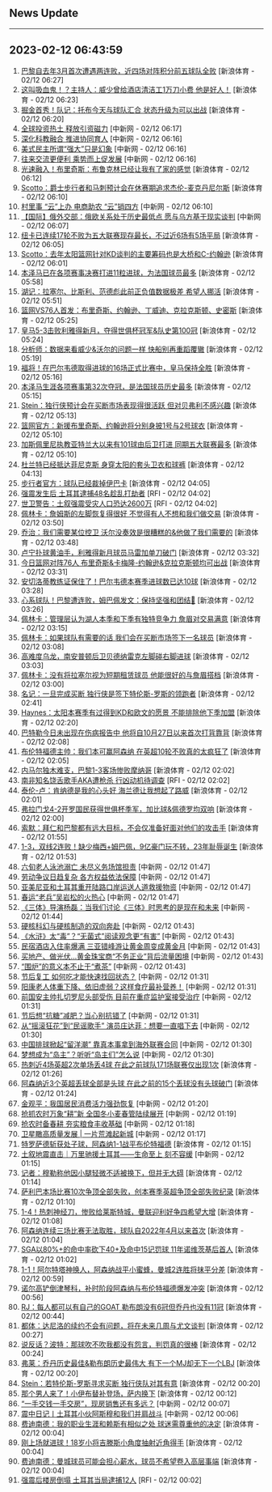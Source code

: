 ## News Update
---
2023-02-12 06:43:59
---
1. <a target="_blank" href="https://k.sina.cn/article_2018499075_784fda0302001lk5c.html?from=sports&subch=osport">巴黎自去年3月首次遭遇两连败，近四场对阵积分前五球队全败</a> [新浪体育 - 02/12 06:27]
2. <a target="_blank" href="https://k.sina.cn/article_2018499075_784fda0302001lk59.html?from=sports&subch=osport">这叫吸血鬼！？主持人：威少曾给酒店清洁工1万刀小费 他是好人！</a> [新浪体育 - 02/12 06:23]
3. <a target="_blank" href="https://k.sina.cn/article_2018499075_784fda0302001lk58.html?from=sports&subch=osport">掘金首秀！队记：托布今天与球队汇合 状态升级为可以出战</a> [新浪体育 - 02/12 06:20]
4. <a target="_blank" href="http://www.chinanews.com//cj/2023/02-12/9951969.shtml">全球投资热土 释放引资磁力</a> [中新网 - 02/12 06:17]
5. <a target="_blank" href="http://www.chinanews.com//cj/2023/02-12/9951966.shtml">深化科教融合 推进协同育人</a> [中新网 - 02/12 06:16]
6. <a target="_blank" href="http://www.chinanews.com//gj/2023/02-12/9951968.shtml">美式民主所谓“强大”只是幻象</a> [中新网 - 02/12 06:16]
7. <a target="_blank" href="http://www.chinanews.com//cj/2023/02-12/9951967.shtml">往来交流更便利 乘势而上促发展</a> [中新网 - 02/12 06:16]
8. <a target="_blank" href="https://k.sina.cn/article_2018499075_784fda0302001lk56.html?from=sports&subch=osport">光速融入！布里奇斯：布鲁克林已经让我有了家的感觉</a> [新浪体育 - 02/12 06:12]
9. <a target="_blank" href="https://k.sina.cn/article_2018499075_784fda0302001lk53.html?from=sports&subch=osport">Scotto：爵士步行者和马刺预计会在休赛期追求杰伦-麦克丹尼尔斯</a> [新浪体育 - 02/12 06:10]
10. <a target="_blank" href="http://www.chinanews.com//sh/2023/02-12/9951965.shtml">村里事 “云”上办 电商助农 “云”销四方</a> [中新网 - 02/12 06:10]
11. <a target="_blank" href="http://www.chinanews.com//gj/2023/02-12/9951964.shtml">【国际】俄外交部：俄欧关系处于历史最低点 愿与乌方基于现实谈判</a> [中新网 - 02/12 06:07]
12. <a target="_blank" href="https://k.sina.cn/article_2018499075_784fda0302001lk52.html?from=sports&subch=osport">纽卡已连续17轮不败为五大联赛现存最长，不过近6场有5场平局</a> [新浪体育 - 02/12 06:05]
13. <a target="_blank" href="https://k.sina.cn/article_2018499075_784fda0302001lk50.html?from=sports&subch=osport">Scotto：去年太阳篮网针对KD谈判的主要筹码也是大桥和C-约翰逊</a> [新浪体育 - 02/12 06:01]
14. <a target="_blank" href="https://k.sina.cn/article_2018499075_784fda0302001lk4x.html?from=sports&subch=osport">本泽马已在各项赛事决赛打进11粒进球，为法国球员最多</a> [新浪体育 - 02/12 05:58]
15. <a target="_blank" href="https://k.sina.cn/article_2018499075_784fda0302001lk4w.html?from=sports&subch=osport">湖记：拉塞尔、比斯利、范德彪此前正负值数据极差 希望人挪活</a> [新浪体育 - 02/12 05:51]
16. <a target="_blank" href="https://k.sina.cn/article_2018499075_784fda0302001lk49.html?from=sports&subch=osport">篮网VS76人首发：布里奇斯、约翰逊、丁威迪、克拉克斯顿、史密斯</a> [新浪体育 - 02/12 05:25]
17. <a target="_blank" href="https://k.sina.cn/article_7243168542_m1afb9fb1e001019bk0.html?from=sports&subch=global">皇马5-3击败利雅得新月，夺得世俱杯冠军&队史第100冠</a> [新浪体育 - 02/12 05:24]
18. <a target="_blank" href="https://k.sina.cn/article_2018499075_784fda0302001lk48.html?from=sports&subch=osport">分析师：数据来看威少&沃尔的问题一样 快船别再重蹈覆辙</a> [新浪体育 - 02/12 05:19]
19. <a target="_blank" href="https://k.sina.cn/article_2018499075_784fda0302001lk46.html?from=sports&subch=osport">福将！在巴尔韦德取得进球的16场正式比赛中，皇马保持全胜</a> [新浪体育 - 02/12 05:16]
20. <a target="_blank" href="https://k.sina.cn/article_2018499075_784fda0302001lk44.html?from=sports&subch=osport">本泽马生涯各项赛事第32次夺冠，是法国球员历史最多</a> [新浪体育 - 02/12 05:15]
21. <a target="_blank" href="https://k.sina.cn/article_2018499075_784fda0302001lk43.html?from=sports&subch=osport">Stein：独行侠预计会在买断市场表现得很活跃 但对贝弗利不感兴趣</a> [新浪体育 - 02/12 05:13]
22. <a target="_blank" href="https://k.sina.cn/article_2018499075_784fda0302001lk41.html?from=sports&subch=osport">篮网官方：新援布里奇斯、约翰逊将分别身披1号与2号球衣</a> [新浪体育 - 02/12 05:10]
23. <a target="_blank" href="https://k.sina.cn/article_2018499075_784fda0302001lk45.html?from=sports&subch=osport">加斯佩里尼执教亚特兰大以来有101球由后卫打进 同期五大联赛最多</a> [新浪体育 - 02/12 05:10]
24. <a target="_blank" href="https://k.sina.cn/article_2018499075_784fda0302001lk3b.html?from=sports&subch=osport">杜兰特已经抵达菲尼克斯 身穿太阳的套头卫衣和球裤</a> [新浪体育 - 02/12 04:13]
25. <a target="_blank" href="https://k.sina.cn/article_2018499075_784fda0302001lk39.html?from=sports&subch=osport">步行者官方：球队已经裁掉伊巴卡</a> [新浪体育 - 02/12 04:05]
26. <a target="_blank" href="https://www.rfi.fr/cn/%E5%9B%BD%E9%99%85%E6%8A%A5%E9%81%93/20230211-%E4%B8%96%E5%8D%AB%E8%AD%A6%E5%91%8A-%E5%9C%9F%E5%8F%99%E5%BC%BA%E9%9C%87%E5%8F%97%E7%81%BE%E4%BA%BA%E5%8F%A3%E6%81%90%E8%BE%BE2600%E4%B8%87">强震发生后 土耳其逮捕48名趁乱打劫者</a> [RFI - 02/12 04:02]
27. <a target="_blank" href="https://www.rfi.fr/cn/%E5%9B%BD%E9%99%85%E6%8A%A5%E9%81%93/20230211-%E5%89%8D%E5%85%B1%E4%BA%A7%E4%B8%BB%E4%B9%89%E4%B8%9C%E5%BE%B7%E6%9C%80%E5%90%8E%E4%B8%80%E4%BB%BB%E6%80%BB%E7%90%86%E8%8E%AB%E5%BE%B7%E6%B4%9B%E9%80%9D%E4%B8%96-%E4%BA%AB%E8%80%86%E5%AF%BF95%E5%B2%81">世卫警告：土叙强震受灾人口恐达2600万</a> [RFI - 02/12 04:02]
28. <a target="_blank" href="https://k.sina.cn/article_2018499075_784fda0302001lk37.html?from=sports&subch=osport">佩林卡：詹姆斯的左脚恢复得很好 不觉得有人不想和我们做交易</a> [新浪体育 - 02/12 03:50]
29. <a target="_blank" href="https://k.sina.cn/article_2018499075_784fda0302001lk36.html?from=sports&subch=osport">乔治：我们需要某位控卫 沃尔没奏效是很糟糕的&他做了我们需要的</a> [新浪体育 - 02/12 03:48]
30. <a target="_blank" href="https://k.sina.cn/article_2018499075_784fda0302001lk32.html?from=sports&subch=osport">卢宁扑球黄油手，利雅得新月球员马雷加单刀破门</a> [新浪体育 - 02/12 03:32]
31. <a target="_blank" href="https://k.sina.cn/article_2018499075_784fda0302001lk2z.html?from=sports&subch=osport">今日篮网对阵76人 布里奇斯&卡梅隆-约翰逊&克拉克斯顿均可出战</a> [新浪体育 - 02/12 03:31]
32. <a target="_blank" href="https://k.sina.cn/article_2018499075_784fda0302001lk2v.html?from=sports&subch=osport">安切洛蒂教练证保住了！巴尔韦德本赛季进球数已达10球</a> [新浪体育 - 02/12 03:28]
33. <a target="_blank" href="https://k.sina.cn/article_2018499075_784fda0302001lk2w.html?from=sports&subch=osport">心系球队！巴黎遭连败，姆巴佩发文：保持坚强和团结🔵</a> [新浪体育 - 02/12 03:26]
34. <a target="_blank" href="https://k.sina.cn/article_2018499075_784fda0302001lk2s.html?from=sports&subch=osport">佩林卡：管理层认为湖人本季和下季有独特竞争力 詹眉对交易满意</a> [新浪体育 - 02/12 03:15]
35. <a target="_blank" href="https://k.sina.cn/article_2018499075_784fda0302001lk2p.html?from=sports&subch=osport">佩林卡：如果球队有需要的话 我们会在买断市场签下一名球员</a> [新浪体育 - 02/12 03:08]
36. <a target="_blank" href="https://k.sina.cn/article_7243168542_m1afb9fb1e001019bjb.html?from=sports&subch=global">高难度乌龙，南安普顿后卫贝德纳雷克左脚碰右脚进球</a> [新浪体育 - 02/12 03:03]
37. <a target="_blank" href="https://k.sina.cn/article_2018499075_784fda0302001lk2n.html?from=sports&subch=osport">佩林卡：没有将拉塞尔视为短期租赁球员 他能很好的与詹眉搭档</a> [新浪体育 - 02/12 03:00]
38. <a target="_blank" href="https://k.sina.cn/article_2018499075_784fda0302001lk2g.html?from=sports&subch=osport">名记：一旦完成买断 独行侠是签下特伦斯-罗斯的领跑者</a> [新浪体育 - 02/12 02:41]
39. <a target="_blank" href="https://k.sina.cn/article_2018499075_784fda0302001lk2b.html?from=sports&subch=osport">Haynes：太阳本赛季有过得到KD和欧文的愿景 不能排除他下季加盟</a> [新浪体育 - 02/12 02:20]
40. <a target="_blank" href="https://k.sina.cn/article_2018499075_784fda0302001lk28.html?from=sports&subch=osport">巴特勒今日未出现在伤病报告中 他将自10月27日以来首次打背靠背</a> [新浪体育 - 02/12 02:08]
41. <a target="_blank" href="https://k.sina.cn/article_2018499075_784fda0302001lk27.html?from=sports&subch=osport">布伦特福德主帅：我们本可赢阿森纳 在英超10轮不败真的太疯狂了</a> [新浪体育 - 02/12 02:05]
42. <a target="_blank" href="https://k.sina.cn/article_7243168542_m1afb9fb1e001019biz.html?from=sports&subch=global">内马尔独木难支，巴黎1-3客场惨败摩纳哥</a> [新浪体育 - 02/12 02:02]
43. <a target="_blank" href="https://www.rfi.fr/cn/%E5%9B%BD%E9%99%85%E6%8A%A5%E9%81%93/20230211-%E5%BC%BA%E9%9C%87%E5%8F%91%E7%94%9F%E5%90%8E-%E5%9C%9F%E8%80%B3%E5%85%B6%E9%80%AE%E6%8D%9548%E5%90%8D%E8%B6%81%E4%B9%B1%E6%89%93%E5%8A%AB%E8%80%85">南非知名饶舌歌手AKA遭枪杀 行凶动机待调查</a> [RFI - 02/12 02:02]
44. <a target="_blank" href="https://k.sina.cn/article_2018499075_784fda0302001lk25.html?from=sports&subch=osport">泰伦-卢：肯纳德是我的心头好 海兰德让我想起了路威</a> [新浪体育 - 02/12 02:01]
45. <a target="_blank" href="https://k.sina.cn/article_2018499075_784fda0302001lk23.html?from=sports&subch=osport">弗拉门戈4-2开罗国民获得世俱杯季军，加比球&佩德罗均双响</a> [新浪体育 - 02/12 02:00]
46. <a target="_blank" href="https://k.sina.cn/article_2018499075_784fda0302001lk22.html?from=sports&subch=osport">索默：拜仁和巴黎都有远大目标，不会仅准备好面对他们的攻击手</a> [新浪体育 - 02/12 01:55]
47. <a target="_blank" href="https://k.sina.cn/article_2834321443_a8f0502300100y6og.html?from=sports&subch=global">1-3，双线2连败！缺少梅西+姆巴佩，9亿豪门玩不转，23年耻辱诞生</a> [新浪体育 - 02/12 01:53]
48. <a target="_blank" href="http://www.chinanews.com//sh/2023/02-12/9951961.shtml">六旬老人泳池溺亡 未尽义务场馆担责</a> [中新网 - 02/12 01:47]
49. <a target="_blank" href="http://www.chinanews.com//sh/2023/02-12/9951962.shtml">劳动争议日趋复杂 各方权益依法保障</a> [中新网 - 02/12 01:47]
50. <a target="_blank" href="http://www.chinanews.com//gj/2023/02-12/9951960.shtml">亚美尼亚和土耳其重开陆路口岸运送人道救援物资</a> [中新网 - 02/12 01:47]
51. <a target="_blank" href="http://www.chinanews.com//sh/2023/02-12/9951963.shtml">春运“老兵”吴岩松的火热心</a> [中新网 - 02/12 01:47]
52. <a target="_blank" href="http://www.chinanews.com//cul/2023/02-12/9951959.shtml">《三体》导演杨磊：当我们讨论《三体》时思考的是现在和未来</a> [中新网 - 02/12 01:44]
53. <a target="_blank" href="http://www.chinanews.com//cul/2023/02-12/9951955.shtml">硬核科幻与硬核制造的双向奔赴</a> [中新网 - 02/12 01:43]
54. <a target="_blank" href="http://www.chinanews.com//sh/2023/02-12/9951956.shtml">《水浒》太“毒”？“无菌式”阅读观念更“有害”</a> [中新网 - 02/12 01:43]
55. <a target="_blank" href="http://www.chinanews.com//cj/2023/02-12/9951954.shtml">民宿酒店入住率爆满 三亚错峰游让黄金周变成黄金月</a> [中新网 - 02/12 01:43]
56. <a target="_blank" href="http://www.chinanews.com//cj/2023/02-12/9951957.shtml">买地产、做光伏…黄金珠宝商“不务正业”背后流量困境</a> [中新网 - 02/12 01:43]
57. <a target="_blank" href="http://www.chinanews.com//cul/2023/02-12/9951958.shtml">“围炉”的意义本不止于“煮茶”</a> [中新网 - 02/12 01:43]
58. <a target="_blank" href="http://www.chinanews.com//sh/2023/02-12/9951953.shtml">节后复工 如何吃才能快速找回状态？</a> [中新网 - 02/12 01:31]
59. <a target="_blank" href="http://www.chinanews.com//sh/2023/02-12/9951951.shtml">阳康老人体重下降、依旧虚弱？这样食疗最补营养！</a> [中新网 - 02/12 01:31]
60. <a target="_blank" href="http://www.chinanews.com//ty/2023/02-12/9951950.shtml">前国安主帅扎切罗尼头部受伤 目前在重症监护室接受治疗</a> [中新网 - 02/12 01:31]
61. <a target="_blank" href="http://www.chinanews.com//sh/2023/02-12/9951952.shtml">节后想“抗糖”减肥？当心别抗错了</a> [中新网 - 02/12 01:31]
62. <a target="_blank" href="http://www.chinanews.com//cul/2023/02-12/9951948.shtml">从“摇滚狂花”到“民谣歌手” 演员庄达菲：想要一直唱下去</a> [中新网 - 02/12 01:30]
63. <a target="_blank" href="http://www.chinanews.com//ty/2023/02-12/9951947.shtml">中国排球掀起“留洋潮” 靠真本事拿到海外联赛合同</a> [中新网 - 02/12 01:30]
64. <a target="_blank" href="http://www.chinanews.com//sh/2023/02-12/9951949.shtml">梦想成为“岛主”？听听“岛主们”怎么说</a> [中新网 - 02/12 01:30]
65. <a target="_blank" href="https://k.sina.cn/article_2018499075_784fda0302001lk1m.html?from=sports&subch=osport">热刺近4场英超2次单场丢4球 在此之前球队171场联赛仅出现1次</a> [新浪体育 - 02/12 01:26]
66. <a target="_blank" href="https://k.sina.cn/article_2018499075_784fda0302001lk1k.html?from=sports&subch=osport">阿森纳近3个英超丢球全部是头球 在此之前的15个丢球没有头球破门</a> [新浪体育 - 02/12 01:24]
67. <a target="_blank" href="http://www.chinanews.com//cj/2023/02-12/9951946.shtml">金观平：我国居民消费活力强劲恢复</a> [中新网 - 02/12 01:20]
68. <a target="_blank" href="http://www.chinanews.com//cj/2023/02-12/9951945.shtml">抢抓农时万象“耕”新 全国冬小麦春管陆续展开</a> [中新网 - 02/12 01:19]
69. <a target="_blank" href="http://www.chinanews.com//cj/2023/02-12/9951944.shtml">抢农时备春耕 夯实粮食丰收基础</a> [中新网 - 02/12 01:18]
70. <a target="_blank" href="http://www.chinanews.com//cj/2023/02-12/9951943.shtml">卫星瞰高质量发展 | 一片荒滩起新城</a> [中新网 - 02/12 01:17]
71. <a target="_blank" href="https://k.sina.cn/article_7243168542_m1afb9fb1e001019bit.html?from=sports&subch=global">特罗萨德斩获处子球，阿森纳1-1战平布伦特福德</a> [新浪体育 - 02/12 01:15]
72. <a target="_blank" href="http://www.chinanews.com//gj/2023/02-12/9951942.shtml">土叙地震直击｜万里驰援土耳其——生命至上 刻不容缓</a> [中新网 - 02/12 01:15]
73. <a target="_blank" href="https://k.sina.cn/article_2018499075_784fda0302001lk1e.html?from=sports&subch=osport">记者：穆勒称他因小腿轻微不适被换下，但并无大碍</a> [新浪体育 - 02/12 01:14]
74. <a target="_blank" href="https://k.sina.cn/article_2018499075_784fda0302001lk1b.html?from=sports&subch=osport">萨利巴本场比赛10次争顶全部失败，创本赛季英超争顶全部失败纪录</a> [新浪体育 - 02/12 01:10]
75. <a target="_blank" href="https://k.sina.cn/article_2119896207_7e5b0c8f00100z3d9.html?from=sports&subch=global">1-4！热刺神经刀，惨败给莱斯特城，曼联迎利好争四希望大增</a> [新浪体育 - 02/12 01:08]
76. <a target="_blank" href="https://k.sina.cn/article_2018499075_784fda0302001lk14.html?from=sports&subch=osport">阿森纳连续三场比赛无法取胜，球队自2022年4月以来首次</a> [新浪体育 - 02/12 01:04]
77. <a target="_blank" href="https://k.sina.cn/article_2018499075_784fda0302001lk13.html?from=sports&subch=osport">SGA以80%+的命中率砍下40+及命中15记罚球 11年诺维茨基后首人</a> [新浪体育 - 02/12 01:02]
78. <a target="_blank" href="https://k.sina.cn/article_2119896207_7e5b0c8f00100z3d8.html?from=sports&subch=global">1-1！阿尔特塔神换人，阿森纳战平小蜜蜂，曼城2连胜将抹平分差</a> [新浪体育 - 02/12 00:59]
79. <a target="_blank" href="https://k.sina.cn/article_2018499075_784fda0302001lk0y.html?from=sports&subch=osport">诺尔高铲倒津琴科，补时阶段阿森纳与布伦特福德爆发冲突</a> [新浪体育 - 02/12 00:56]
80. <a target="_blank" href="https://k.sina.cn/article_2018499075_784fda0302001lk0o.html?from=sports&subch=osport">RJ：每人都可以有自己的GOAT 勒布朗没有6冠但乔丹也没有11冠</a> [新浪体育 - 02/12 00:44]
81. <a target="_blank" href="https://k.sina.cn/article_2018499075_784fda0302001lk09.html?from=sports&subch=osport">都体：达尼洛的续约不会有问题，将在未来几周与尤文谈判</a> [新浪体育 - 02/12 00:27]
82. <a target="_blank" href="https://k.sina.cn/article_2018499075_784fda0302001lk08.html?from=sports&subch=osport">说反话？波特：那球吹不吹我都没有怨言，判罚真的很棒</a> [新浪体育 - 02/12 00:24]
83. <a target="_blank" href="https://k.sina.cn/article_2018499075_784fda0302001lk03.html?from=sports&subch=osport">弗莱：乔丹历史最佳&勒布朗历史最伟大 有下一个MJ却无下一个LBJ</a> [新浪体育 - 02/12 00:20]
84. <a target="_blank" href="https://k.sina.cn/article_2018499075_784fda0302001lk05.html?from=sports&subch=osport">Stein：若特伦斯-罗斯寻求买断 独行侠队对其有意</a> [新浪体育 - 02/12 00:20]
85. <a target="_blank" href="https://k.sina.cn/article_2018499075_784fda0302001ljzz.html?from=sports&subch=osport">那个男人来了！小伊布替补登场，萨内换下</a> [新浪体育 - 02/12 00:12]
86. <a target="_blank" href="http://www.chinanews.com//cj/2023/02-12/9951940.shtml">“一手交钱一手交房”，现房销售还有多远？</a> [中新网 - 02/12 00:07]
87. <a target="_blank" href="http://www.chinanews.com//gj/2023/02-12/9951941.shtml">震中日记丨土耳其小伙阿斯穆和我们并肩战斗</a> [中新网 - 02/12 00:06]
88. <a target="_blank" href="https://k.sina.cn/article_2018499075_784fda0302001ljzs.html?from=sports&subch=osport">费迪南德：我的职业生涯和赖斯有相似之处 球迷需尊重他的决定</a> [新浪体育 - 02/12 00:04]
89. <a target="_blank" href="https://k.sina.cn/article_2018499075_784fda0302001ljzt.html?from=sports&subch=osport">刚上场就进球！18岁小将吉滕斯小角度抽射近角得手</a> [新浪体育 - 02/12 00:04]
90. <a target="_blank" href="https://k.sina.cn/article_2018499075_784fda0302001ljzr.html?from=sports&subch=osport">费迪南德：曼城球员可能会担心薪水，球员不希望卷入高层事端</a> [新浪体育 - 02/12 00:04]
91. <a target="_blank" href="https://www.rfi.fr/cn/%E5%9B%BD%E9%99%85%E6%8A%A5%E9%81%93/20230211-%E5%8D%97%E9%9D%9E%E7%9F%A5%E5%90%8D%E9%A5%B6%E8%88%8C%E6%AD%8C%E6%89%8Baka%E9%81%AD%E6%9E%AA%E6%9D%80-%E8%A1%8C%E5%87%B6%E5%8A%A8%E6%9C%BA%E5%BE%85%E8%B0%83%E6%9F%A5">强震后楼房倒塌 土耳其当局逮捕12人</a> [RFI - 02/12 00:02]
